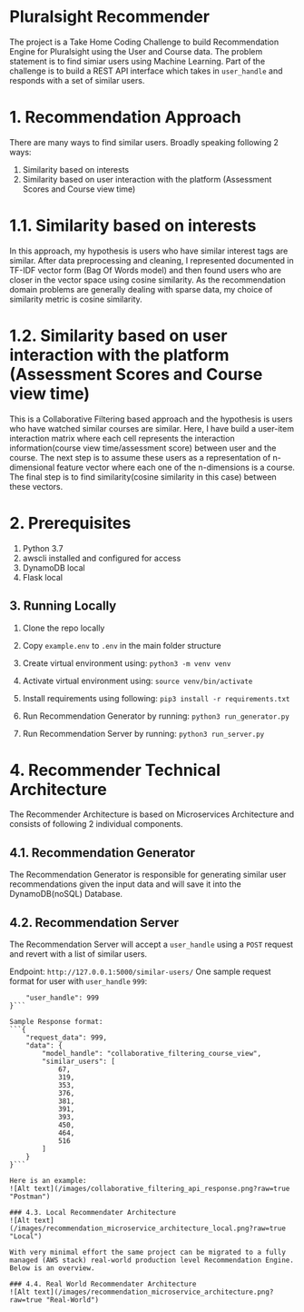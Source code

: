# Pluralsight Recommender

The project is a Take Home Coding Challenge to build Recommendation Engine for Pluralsight using the User and Course data. The problem statement is to find simiar users using Machine Learning. Part of the challenge is to build a REST API interface which takes in `user_handle` and responds with a set of similar users. 

# 1. Recommendation Approach
There are many ways to find similar users. Broadly speaking following 2 ways:

1.	Similarity based on interests
2.	Similarity based on user interaction with the platform (Assessment Scores and Course view time)

# 1.1. Similarity based on interests 
In this approach, my hypothesis is users who have similar interest tags are similar. After data preprocessing and cleaning, I represented documented in TF-IDF vector form (Bag Of Words model) and then found users who are closer in the vector space using cosine similarity. As the recommendation domain problems are generally dealing with sparse data, my choice of similarity metric is cosine similarity. 

# 1.2. Similarity based on user interaction with the platform (Assessment Scores and Course view time)
This is a Collaborative Filtering based approach and the hypothesis is users who have watched similar courses are similar. Here, I have build a user-item interaction matrix where each cell represents the interaction information(course view time/assessment score) between user and the course. The next step is to assume these users as a representation of n-dimensional feature vector where each one of the n-dimensions is a course. The final step is to find similarity(cosine similarity in this case) between these vectors.


# 2. Prerequisites

1. Python 3.7
2. awscli installed and configured for access
3. DynamoDB local
4. Flask local

## 3. Running Locally
1. Clone the repo locally
2. Copy `example.env` to `.env` in the main folder structure
3. Create virtual environment using:
`python3 -m venv venv`

4. Activate virtual environment using: 
`source venv/bin/activate`

5. Install requirements using following:
`pip3 install -r requirements.txt`

6. Run Recommendation Generator by running: 
`python3 run_generator.py`

6. Run Recommendation Server by running: 
`python3 run_server.py`

# 4. Recommender Technical Architecture

The Recommender Architecture is based on Microservices Architecture and consists of following 2 individual components.

## 4.1. Recommendation Generator

The Recommendation Generator is responsible for generating similar user recommendations given the input data and will save it into the DynamoDB(noSQL) Database.

## 4.2. Recommendation Server

The Recommendation Server will accept a `user_handle` using a `POST` request and revert with a list of similar users. 

Endpoint: `http://127.0.0.1:5000/similar-users/`
One sample request format for user with `user_handle` `999`: 
```{
	"user_handle": 999
}```

Sample Response format:
```{
    "request_data": 999,
    "data": {
        "model_handle": "collaborative_filtering_course_view",
        "similar_users": [
            67,
            319,
            353,
            376,
            381,
            391,
            393,
            450,
            464,
            516
        ]
    }
}```

Here is an example:
![Alt text](/images/collaborative_filtering_api_response.png?raw=true "Postman")

### 4.3. Local Recommendater Architecture
![Alt text](/images/recommendation_microservice_architecture_local.png?raw=true "Local")

With very minimal effort the same project can be migrated to a fully managed (AWS stack) real-world production level Recommendation Engine. Below is an overview.

### 4.4. Real World Recommendater Architecture
![Alt text](/images/recommendation_microservice_architecture.png?raw=true "Real-World")
